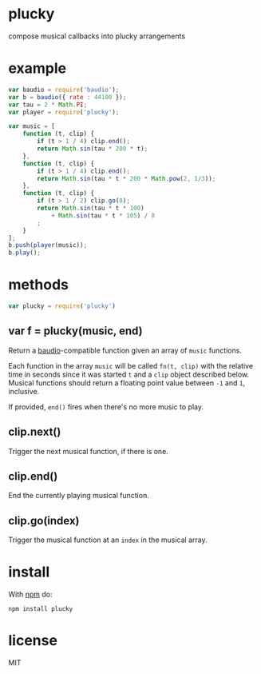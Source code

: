 # plucky

compose musical callbacks into plucky arrangements

# example

``` js
var baudio = require('baudio');
var b = baudio({ rate : 44100 });
var tau = 2 * Math.PI;
var player = require('plucky');

var music = [
    function (t, clip) {
        if (t > 1 / 4) clip.end();
        return Math.sin(tau * 200 * t);
    },
    function (t, clip) {
        if (t > 1 / 4) clip.end();
        return Math.sin(tau * t * 200 * Math.pow(2, 1/3));
    },
    function (t, clip) {
        if (t > 1 / 2) clip.go(0);
        return Math.sin(tau * t * 100)
            + Math.sin(tau * t * 105) / 8
        ;
    }
];
b.push(player(music));
b.play();
```

# methods

``` js
var plucky = require('plucky')
```

## var f = plucky(music, end)

Return a [baudio](http://github.com/substack/baudio)-compatible
function given an array of `music` functions.

Each function in the array `music` will be called `fn(t, clip)`
with the relative time in seconds since it was started `t` and a `clip` object
described below. Musical functions should return a floating point value between
`-1` and `1`, inclusive.

If provided, `end()` fires when there's no more music to play.

## clip.next()

Trigger the next musical function, if there is one.

## clip.end()

End the currently playing musical function.

## clip.go(index)

Trigger the musical function at an `index` in the musical array.

# install

With [npm](https://npmjs.org) do:

```
npm install plucky
```

# license

MIT
